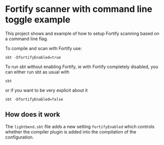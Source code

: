 # Fortify scanner with command line toggle example 

This project shows and example of how to setup Fortify scanning based on a
command line flag.

To compile and scan with Fortify use:

```
sbt -DfortifyEnabled=true
```

To run sbt without enabling Fortify, ie with Fortify completely disabled, you
can either run sbt as usual with 

```
sbt
```

or if you want to be very explicit about it

```
sbt -DfortifyEnabled=false
```

## How does it work

The `lightbend.sbt` file adds a new setting `fortifyEnabled` which controls
whether the compiler plugin is added into the compilation of the configuration.
